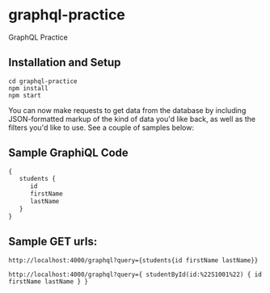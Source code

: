 # graphql-practice
GraphQL Practice

## Installation and Setup

```
cd graphql-practice
npm install
npm start
```

You can now make requests to get data from the database by including JSON-formatted markup of the kind of data you'd like back, as well as the filters you'd like to use. See a couple of samples below:

## Sample GraphiQL Code

```javascript
{  
   students {
      id
      firstName
      lastName
   }
}
```

## Sample GET urls:

```
http://localhost:4000/graphql?query={students{id firstName lastName}}

http://localhost:4000/graphql?query={ studentById(id:%22S1001%22) { id firstName lastName } }
```
